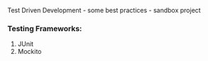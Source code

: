 Test Driven Development - some best practices - sandbox project
### Testing Frameworks:
1. JUnit
2. Mockito

